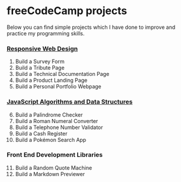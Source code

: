 # freeCodeCamp projects
Below you can find simple projects which I have done to improve and practice my programming skills.

### [Responsive Web Design](https://www.freecodecamp.org/certification/fcc01a5d92a-8836-4fc0-bc6f-2bfa568313f6/responsive-web-design)
1. Build a Survey Form
2. Build a Tribute Page
3. Build a Technical Documentation Page
4. Build a Product Landing Page
5. Build a Personal Portfolio Webpage

### [JavaScript Algorithms and Data Structures](https://www.freecodecamp.org/certification/fcc01a5d92a-8836-4fc0-bc6f-2bfa568313f6/javascript-algorithms-and-data-structures-v8)
6. Build a Palindrome Checker
7. Build a Roman Numeral Converter
8. Build a Telephone Number Validator
9. Build a Cash Register
10. Build a Pokémon Search App

### Front End Development Libraries
11. Build a Random Quote Machine
12. Build a Markdown Previewer
